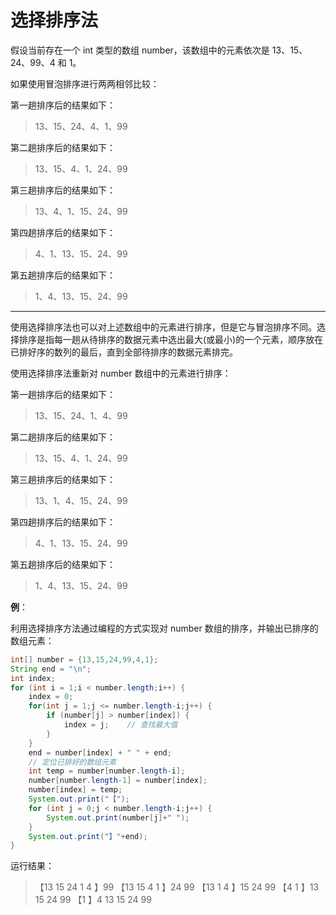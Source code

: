 # 选择排序法

假设当前存在一个 int 类型的数组 number，该数组中的元素依次是 13、15、 24、99、4 和 1。

如果使用冒泡排序进行两两相邻比较：

第一趟排序后的结果如下：

> 13、15、24、4、1、99


第二趟排序后的结果如下：

> 13、15、4、1、24、99


第三趟排序后的结果如下：

> 13、4、1、15、24、99


第四趟排序后的结果如下：

> 4、1、13、15、24、99


第五趟排序后的结果如下：

> 1、4、13、15、24、99

------

使用选择排序法也可以对上述数组中的元素进行排序，但是它与冒泡排序不同。选择排序是指每一趟从待排序的数据元素中选出最大(或最小)的一个元素，顺序放在已排好序的数列的最后，直到全部待排序的数据元素排完。

使用选择排序法重新对 number 数组中的元素进行排序：

第一趟排序后的结果如下：

> 13、15、24、1、4、99


第二趟排序后的结果如下：

> 13、15、4、1、24、99


第三趟排序后的结果如下：

> 13、1、4、15、24、99


第四趟排序后的结果如下：

> 4、1、13、15、24、99


第五趟排序后的结果如下：

> 1、4、13、15、24、99

**例**：

利用选择排序方法通过编程的方式实现对 number 数组的排序，并输出已排序的数组元素：

```java
int[] number = {13,15,24,99,4,1};
String end = "\n";
int index;
for (int i = 1;i < number.length;i++) {    
    index = 0;    
    for(int j = 1;j <= number.length-i;j++) {        
        if (number[j] > number[index]) {            
            index = j;    // 查找最大值        
        }    
    }    
    end = number[index] + " " + end;    
    // 定位已排好的数组元素    
    int temp = number[number.length-i];    
    number[number.length-1] = number[index];    
    number[index] = temp;    
    System.out.print("【");    
    for (int j = 0;j < number.length-i;j++) {        
        System.out.print(number[j]+" ");    
    }    
    System.out.print("】"+end);
}
```


运行结果：

> 【13 15 24 1 4 】99
> 【13 15 4 1 】24 99
> 【13 1 4 】15 24 99
> 【4 1 】13 15 24 99
> 【1 】4 13 15 24 99 